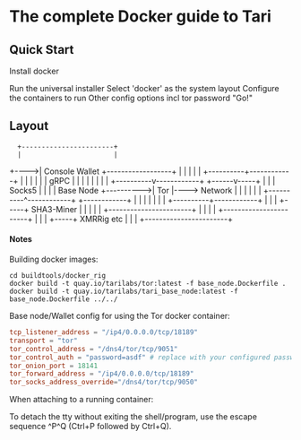 # The complete Docker guide to Tari

## Quick Start

Install docker

Run the universal installer
Select 'docker' as the system layout
Configure the containers to run
Other config options incl tor password
"Go!"

## Layout

      +-----------------------+
      |                       |
+---->|    Console Wallet     +------------------+
|     |                       |                  |
|     +----------+------------+                  |
|                |                               |
|                | gRPC                          |
|                |                               |
|                |                               |
|     +----------v------------+           +------v-----+
|     |                       |  Socks5   |            |
|     |       Base Node       +---------->|     Tor    |----> Network
|     |                       |           |            |
|     +----------^------------+           +------------+
|                |
|                |
|                |
|     +----------+------------+
|     |                       |
+-----+      SHA3-Miner       |
|     |                       |
|     +-----------------------+
|
|
|
|     +-----------------------+
|     |                       |
+-----+        XMRRig etc     |
      |                       |
      +-----------------------+

#### Notes

Building docker images:

```
cd buildtools/docker_rig
docker build -t quay.io/tarilabs/tor:latest -f base_node.Dockerfile .
docker build -t quay.io/tarilabs/tari_base_node:latest -f base_node.Dockerfile ../../
```

Base node/Wallet config for using the Tor docker container:

```toml
tcp_listener_address = "/ip4/0.0.0.0/tcp/18189"
transport = "tor"
tor_control_address = "/dns4/tor/tcp/9051"
tor_control_auth = "password=asdf" # replace with your configured password
tor_onion_port = 18141
tor_forward_address = "/ip4/0.0.0.0/tcp/18189"
tor_socks_address_override="/dns4/tor/tcp/9050"
```

When attaching to a running container:

To detach the tty without exiting the shell/program, use the escape sequence ^P^Q (Ctrl+P followed by Ctrl+Q).
